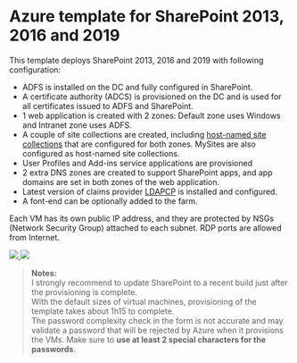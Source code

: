 # Azure template for SharePoint 2013, 2016 and 2019

This template deploys SharePoint 2013, 2016 and 2019 with following configuration:

* ADFS is installed on the DC and fully configured in SharePoint.
* A certificate authority (ADCS) is provisioned on the DC and is used for all certificates issued to ADFS and SharePoint.
* 1 web application is created with 2 zones: Default zone uses Windows and Intranet zone uses ADFS.
* A couple of site collections are created, including [host-named site collections](https://docs.microsoft.com/en-us/SharePoint/administration/host-named-site-collection-architecture-and-deployment) that are configured for both zones. MySites are also configured as host-named site collections.
* User Profiles and Add-ins service applications are provisioned
* 2 extra DNS zones are created to support SharePoint apps, and app domains are set in both zones of the web application.
* Latest version of claims provider [LDAPCP](https://ldapcp.com/) is installed and configured.
* A font-end can be optionally added to the farm.

Each VM has its own public IP address, and they are protected by NSGs (Network Security Group) attached to each subnet. RDP ports are allowed from Internet.

<a href="https://portal.azure.com/#create/Microsoft.Template/uri/https%3A%2F%2Fraw.githubusercontent.com%2FYvand%2FAzureRM-Templates%2Fdev%2FTemplates%2FSharePoint-ADFS%2Fazuredeploy.json" target="_blank">
    <img src="http://azuredeploy.net/deploybutton.png"/>
</a>
<a href="http://armviz.io/#/?load=https%3A%2F%2Fraw.githubusercontent.com%2FYvand%2FAzureRM-Templates%2Fdev%2FTemplates%2FSharePoint-ADFS%2Fazuredeploy.json" target="_blank">
    <img src="http://armviz.io/visualizebutton.png"/>
</a>

> **Notes:**  
> I strongly recommend to update SharePoint to a recent build just after the provisioning is complete.  
> With the default sizes of virtual machines, provisioning of the template takes about 1h15 to complete.  
> The password complexity check in the form is not accurate and may validate a password that will be rejected by Azure when it provisions the VMs. Make sure to **use at least 2 special characters for the passwords**.
